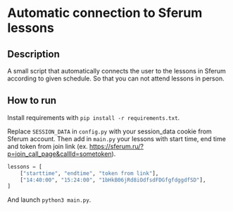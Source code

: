 # Automatic connection to Sferum lessons

## Description

A small script that automatically connects the user to the lessons in Sferum according to given schedule. So that you can not attend lessons in person.

## How to run
Install requirements with ```pip install -r requirements.txt```.

Replace ```SESSION_DATA``` in ```config.py``` with your session_data cookie from Sferum account. Then add in ```main.py``` your lessons with start time, end time and token from join link (ex. https://sferum.ru/?p=join_call_page&callId=sometoken).

```python
lessons = [
    ["starttime", "endtime", "token from link"],
    ["14:40:00", "15:24:00", "1bHkB06jRd8iOdfsdFDGfgfdggdfSD"],
]
```

And launch ```python3 main.py```.
